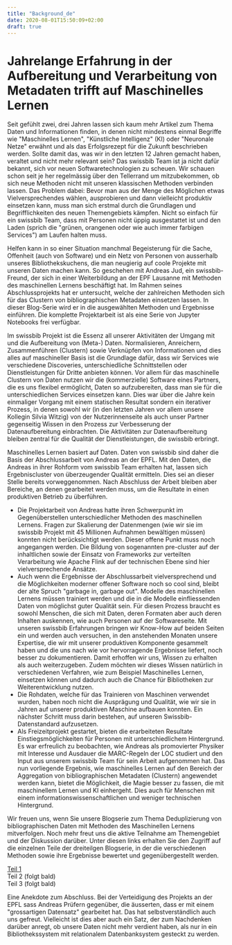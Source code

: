 ```yaml
---
title: "Background_de"
date: 2020-08-01T15:50:09+02:00
draft: true
---
```


# Jahrelange Erfahrung in der Aufbereitung und Verarbeitung von Metadaten trifft auf Maschinelles Lernen

Seit gefühlt zwei, drei Jahren lassen sich kaum mehr Artikel zum Thema Daten und Informationen finden, in denen nicht mindestens einmal Begriffe wie "Maschinelles Lernen", "Künstliche Intelligenz" (KI) oder "Neuronale Netze" erwähnt und als das Erfolgsrezept für die Zukunft beschrieben werden. Sollte damit das, was wir in den letzten 12 Jahren gemacht haben, veraltet und nicht mehr relevant sein? Das swissbib Team ist ja nicht dafür bekannt, sich vor neuen Softwaretechnologien zu scheuen. Wir schauen schon seit je her regelmässig über den Tellerrand um mitzubekommen, ob sich neue Methoden nicht mit unseren klassischen Methoden verbinden lassen. Das Problem dabei: Bevor man aus der Menge des Möglichen etwas Vielversprechendes wählen, ausprobieren und dann vielleicht produktiv einsetzen kann, muss man sich erstmal durch die Grundlagen und Begrifflichkeiten des neuen Themengebiets kämpfen. Nicht so einfach für ein swissbib Team, dass mit Personen nicht üppig ausgestattet ist und den Laden (sprich die "grünen, orangenen oder wie auch immer farbigen Services") am Laufen halten muss.


Helfen kann in so einer Situation manchmal Begeisterung für die Sache, Offenheit (auch von Software) und ein Netz von Personen von ausserhalb unseres Bibliothekskuchens, die man neugierig auf coole Projekte mit unseren Daten machen kann. So geschehen mit Andreas Jud, ein swissbib-Freund, der sich in einer Weiterbildung an der EPF Lausanne mit Methoden des maschinellen Lernens beschäftigt hat. Im Rahmen seines Abschlussprojekts hat er untersucht, welche der zahlreichen Methoden sich für das Clustern von bibliographischen Metadaten einsetzen lassen. In dieser Blog-Serie wird er in die ausgewählten Methoden und Ergebnisse einführen. Die komplette Projektarbeit ist als eine Serie von Jupyter Notebooks frei verfügbar.


Im swissbib Projekt ist die Essenz all unserer Aktivitäten der Umgang mit und die Aufbereitung von (Meta-) Daten. Normalisieren, Anreichern, Zusammenführen  (Clustern) sowie Verknüpfen von Informationen und dies alles auf maschineller Basis ist die Grundlage dafür, dass wir Services wie verschiedene Discoveries, unterschiedliche Schnittstellen oder Dienstleistungen für Dritte anbieten können. Vor allem für das maschinelle Clustern von Daten nutzen wir die (kommerzielle) Software eines Partners, die es uns flexibel ermöglicht, Daten so aufzubereiten, dass man sie für die unterschiedlichen Services einsetzen kann. Dies war über die Jahre kein einmaliger Vorgang mit einem statischen Resultat sondern ein iterativer Prozess, in denen sowohl wir (in den letzten Jahren vor allem unsere Kollegin Silvia Witzig) von der Nutzerinnenseite als auch unser Partner gegenseitig Wissen in den Prozess zur Verbesserung der Datenaufbereitung einbrachten. Die Aktivitäten zur Datenaufbereitung bleiben zentral für die Qualität der Dienstleistungen, die swissbib erbringt.


Maschinelles Lernen basiert auf Daten. Daten von swissbib sind daher die Basis der Abschlussarbeit von Andreas an der EPFL. Mit den Daten, die Andreas in ihrer Rohform vom swissbib Team erhalten hat, lassen sich Ergebniscluster von überzeugender Qualität ermitteln. Dies sei an dieser Stelle bereits vorweggenommen. Nach Abschluss der Arbeit bleiben aber Bereiche, an denen gearbeitet werden muss, um die Resultate in einen produktiven Betrieb zu überführen.

- Die Projektarbeit von Andreas hatte ihren Schwerpunkt im Gegenüberstellen unterschiedlicher Methoden des maschinellen Lernens. Fragen zur Skalierung der Datenmengen (wie wir sie im swissbib Projekt mit 45 Millionen Aufnahmen bewältigen müssen) konnten nicht berücksichtigt werden. Dieser offene Punkt muss noch angegangen werden. Die Bildung von sogenannten pre-cluster auf der inhaltlichen sowie der Einsatz von Frameworks zur verteilten Verarbeitung wie Apache Flink auf der technischen Ebene sind hier vielversprechende Ansätze.
- Auch wenn die Ergebnisse der Abschlussarbeit vielversprechend und die Möglichkeiten moderner offener Software noch so cool sind, bleibt der alte Spruch "garbage in, garbage out". Modelle des maschinellen Lernens müssen trainiert werden und die in die Modelle einfliessenden Daten von möglichst guter Qualität sein.  Für diesen Prozess braucht es sowohl Menschen, die sich mit Daten, deren Formaten aber auch deren Inhalten auskennen, wie auch Personen auf der Softwareseite. Mit unseren swissbib Erfahrungen bringen wir Know-How auf beiden Seiten ein und werden auch versuchen, in den anstehenden Monaten unsere Expertise, die wir mit unserer produktiven Komponente gesammelt haben und die uns nach wie vor hervorragende Ergebnisse liefert, noch besser zu dokumentieren. Damit erhoffen wir uns, Wissen zu erhalten als auch weiterzugeben. Zudem möchten wir dieses Wissen natürlich in verschiedenen Verfahren, wie zum Beispiel Maschinelles Lernen, einsetzen können und dadurch auch die Chance für Bibliotheken zur Weiterentwicklung nutzen.
- Die Rohdaten, welche für das Trainieren von Maschinen verwendet wurden, haben noch nicht die Ausprägung und Qualität, wie wir sie in Jahren auf unserer produktiven Maschine aufbauen konnten. Ein nächster Schritt muss darin bestehen, auf unseren Swissbib-Datenstandard aufzusetzen.
- Als Freizeitprojekt gestartet, bieten die erarbeiteten Resultate Einstiegsmöglichkeiten für Personen mit unterschiedlichem Hintergrund. Es war erfreulich zu beobachten, wie Andreas als promovierter Physiker mit Interesse und Ausdauer die MARC-Regeln der LOC studiert und den Input aus unserem swissbib Team für sein Arbeit aufgenommen hat. Das nun vorliegende Ergebnis, wie maschinelles Lernen auf den Bereich der Aggregation von bibliographischen Metadaten (Clustern) angewendet werden kann, bietet die Möglichkeit, die Magie besser zu fassen, die mit maschinellem Lernen und KI einhergeht. Dies auch für Menschen mit einem informationswissenschaftlichen und weniger technischen Hintergrund.

Wir freuen uns, wenn Sie unsere Blogserie zum Thema Deduplizierung von bibliographischen Daten mit Methoden des Maschinellen Lernens mitverfolgen. Noch mehr freut uns die aktive Teilnahme am Themengebiet und der Diskussion darüber.
Unter diesen links erhalten Sie den Zugriff auf die einzelnen Teile der dreiteilgen Blogserie, in der die verschiedenen Methoden sowie ihre Ergebnisse bewertet und gegenübergestellt werden.

[Teil 1](/ensemblemethods)  
Teil 2 (folgt bald)  
Teil 3 (folgt bald)  


Eine Anekdote zum Abschluss. Bei der Verteidigung des Projekts an der EPFL sass Andreas Prüfern gegenüber, die äusserten, dass er mit einem "grossartigen Datensatz" gearbeitet hat. Das hat selbstverständlich auch uns gefreut. Vielleicht ist dies aber auch ein Satz, der zum Nachdenken darüber anregt, ob unsere Daten nicht mehr verdient haben, als nur in ein Bibliothekssystem mit relationalem Datenbanksystem gesteckt zu werden.

